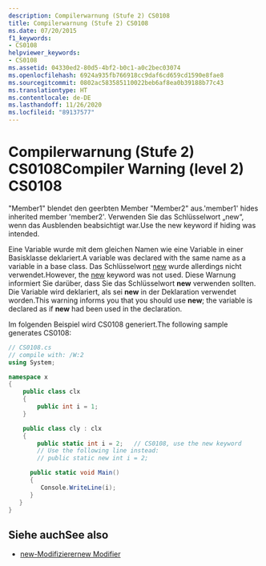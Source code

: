 ```yaml
---
description: Compilerwarnung (Stufe 2) CS0108
title: Compilerwarnung (Stufe 2) CS0108
ms.date: 07/20/2015
f1_keywords:
- CS0108
helpviewer_keywords:
- CS0108
ms.assetid: 04330ed2-80d5-4bf2-b0c1-a0c2bec03074
ms.openlocfilehash: 6924a935fb766918cc9daf6cd659cd1590e8fae8
ms.sourcegitcommit: 0802ac583585110022beb6af8ea0b39188b77c43
ms.translationtype: HT
ms.contentlocale: de-DE
ms.lasthandoff: 11/26/2020
ms.locfileid: "89137577"
---
```

# <a name="compiler-warning-level-2-cs0108"></a><span data-ttu-id="5a179-103">Compilerwarnung (Stufe 2) CS0108</span><span class="sxs-lookup"><span data-stu-id="5a179-103">Compiler Warning (level 2) CS0108</span></span>

<span data-ttu-id="5a179-104">"Member1" blendet den geerbten Member "Member2" aus.</span><span class="sxs-lookup"><span data-stu-id="5a179-104">'member1' hides inherited member 'member2'.</span></span> <span data-ttu-id="5a179-105">Verwenden Sie das Schlüsselwort „new“, wenn das Ausblenden beabsichtigt war.</span><span class="sxs-lookup"><span data-stu-id="5a179-105">Use the new keyword if hiding was intended.</span></span>

 <span data-ttu-id="5a179-106">Eine Variable wurde mit dem gleichen Namen wie eine Variable in einer Basisklasse deklariert.</span><span class="sxs-lookup"><span data-stu-id="5a179-106">A variable was declared with the same name as a variable in a base class.</span></span> <span data-ttu-id="5a179-107">Das Schlüsselwort [new](../keywords/new-modifier.md) wurde allerdings nicht verwendet.</span><span class="sxs-lookup"><span data-stu-id="5a179-107">However, the [new](../keywords/new-modifier.md) keyword was not used.</span></span> <span data-ttu-id="5a179-108">Diese Warnung informiert Sie darüber, dass Sie das Schlüsselwort **new** verwenden sollten. Die Variable wird deklariert, als sei **new** in der Deklaration verwendet worden.</span><span class="sxs-lookup"><span data-stu-id="5a179-108">This warning informs you that you should use **new**; the variable is declared as if **new** had been used in the declaration.</span></span>

 <span data-ttu-id="5a179-109">Im folgenden Beispiel wird CS0108 generiert.</span><span class="sxs-lookup"><span data-stu-id="5a179-109">The following sample generates CS0108:</span></span>

```csharp
// CS0108.cs
// compile with: /W:2
using System;

namespace x
{
    public class clx
    {
        public int i = 1;
    }

    public class cly : clx
    {
        public static int i = 2;   // CS0108, use the new keyword
        // Use the following line instead:
        // public static new int i = 2;

      public static void Main()
      {
         Console.WriteLine(i);
      }
   }
}
```

## <a name="see-also"></a><span data-ttu-id="5a179-110">Siehe auch</span><span class="sxs-lookup"><span data-stu-id="5a179-110">See also</span></span>

- [<span data-ttu-id="5a179-111">new-Modifizierer</span><span class="sxs-lookup"><span data-stu-id="5a179-111">new Modifier</span></span>](../keywords/new-modifier.md)
